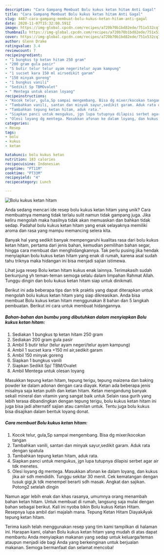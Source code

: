 ```yaml
---
description: "Cara Gampang Membuat Bolu kukus ketan hitam Anti Gagal"
title: "Cara Gampang Membuat Bolu kukus ketan hitam Anti Gagal"
slug: 4487-cara-gampang-membuat-bolu-kukus-ketan-hitam-anti-gagal
date: 2020-11-07T15:32:08.591Z
image: https://img-global.cpcdn.com/recipes/a720b70b1bd82ede/751x532cq70/bolu-kukus-ketan-hitam-foto-resep-utama.jpg
thumbnail: https://img-global.cpcdn.com/recipes/a720b70b1bd82ede/751x532cq70/bolu-kukus-ketan-hitam-foto-resep-utama.jpg
cover: https://img-global.cpcdn.com/recipes/a720b70b1bd82ede/751x532cq70/bolu-kukus-ketan-hitam-foto-resep-utama.jpg
author: Glenn Drake
ratingvalue: 3.4
reviewcount: 7
recipeingredient:
- "1 bungkus tp ketan hitam 250 gram"
- "200 gram gula pasir"
- "5 butir telur telur ayam negeritelur ayam kampung"
- "1 sucset kara 150 ml airsedikit garam"
- "150 minyak goreng"
- "1 bungkus vanili"
- "Sedikit Sp TBMOvalet"
- " Mentega untuk olesan loyang"
recipeinstructions:
- "Kocok telur, gula,Sp sampai mengembang. Bisa dg mixer/kocokan tangan"
- "Tambahkan vanili, santan dan minyak sayur,sedikit garam. Aduk rata dengan spatula"
- "Tambahkan tepung ketan hitam, aduk rata."
- "Siapkan panci untuk mengukus, jgn lupa tutupnya dilapisi serbet agar air tdk menetes."
- "Olesi loyang dg mentega. Masukkan afonan ke dalam loyang, dan kukus jika air sdh mendidih. Tunggu sekitar 30 menit. Cek kematangan dengan tusuk gigi,jk tdk menempel berarti sdh masak. Angkat dan sajikan. Potong2 setelah dingin"
categories:
- Resep
tags:
- bolu
- kukus
- ketan

katakunci: bolu kukus ketan 
nutrition: 183 calories
recipecuisine: Indonesian
preptime: "PT11M"
cooktime: "PT33M"
recipeyield: "4"
recipecategory: Lunch

---
```



![Bolu kukus ketan hitam](https://img-global.cpcdn.com/recipes/a720b70b1bd82ede/751x532cq70/bolu-kukus-ketan-hitam-foto-resep-utama.jpg)

Anda sedang mencari ide resep bolu kukus ketan hitam yang unik? Cara membuatnya memang tidak terlalu sulit namun tidak gampang juga. Jika keliru mengolah maka hasilnya tidak akan memuaskan dan bahkan tidak sedap. Padahal bolu kukus ketan hitam yang enak selayaknya memiliki aroma dan rasa yang mampu memancing selera kita.

Banyak hal yang sedikit banyak mempengaruhi kualitas rasa dari bolu kukus ketan hitam, pertama dari jenis bahan, kemudian pemilihan bahan segar, hingga cara membuat dan menghidangkannya. Tak perlu pusing jika hendak menyiapkan bolu kukus ketan hitam yang enak di rumah, karena asal sudah tahu triknya maka hidangan ini bisa menjadi sajian istimewa.

Lihat juga resep Bolu ketan hitam kukus enak lainnya. Terimakasih sudah berkunjung yh teman-teman semoga selalu dalam limpahan Rahmat Allah. Tunggu dingin dan bolu kukus ketan hitam siap untuk dinikmati.


Berikut ini ada beberapa tips dan trik praktis yang dapat diterapkan untuk mengolah bolu kukus ketan hitam yang siap dikreasikan. Anda bisa membuat Bolu kukus ketan hitam menggunakan 8 bahan dan 5 langkah pembuatan. Berikut ini cara untuk membuat hidangannya.

<!--inarticleads1-->

##### Bahan-bahan dan bumbu yang dibutuhkan dalam menyiapkan Bolu kukus ketan hitam:

1. Sediakan 1 bungkus tp ketan hitam 250 gram
1. Sediakan 200 gram gula pasir
1. Ambil 5 butir telur (telur ayam negeri/telur ayam kampung)
1. Ambil 1 sucset kara +150 ml air,sedikit garam
1. Ambil 150 minyak goreng
1. Siapkan 1 bungkus vanili
1. Siapkan Sedikit Sp/ TBM/Ovalet
1. Ambil  Mentega untuk olesan loyang


Masukkan tepung ketan hitam, tepung terigu, tepung maizena dan baking powder ke dalam adonan dengan cara diayak. Ketan ada beberapa jenis misalnya saja ketan putih dan ketan hitam. Ketan mengandung banyak sekali mineral dan vitamin yang sangat baik untuk Selain rasa gurih yang lebih terasa dibandingkan dengan tepung terigu, bolu kukus ketan hitam ini juga bisa jadi alternatif sajian atau camilan untuk. Tentu juga bolu kukus bisa disajikan dalam bentuk loyang donat. 

<!--inarticleads2-->

##### Cara membuat Bolu kukus ketan hitam:

1. Kocok telur, gula,Sp sampai mengembang. Bisa dg mixer/kocokan tangan
1. Tambahkan vanili, santan dan minyak sayur,sedikit garam. Aduk rata dengan spatula
1. Tambahkan tepung ketan hitam, aduk rata.
1. Siapkan panci untuk mengukus, jgn lupa tutupnya dilapisi serbet agar air tdk menetes.
1. Olesi loyang dg mentega. Masukkan afonan ke dalam loyang, dan kukus jika air sdh mendidih. Tunggu sekitar 30 menit. Cek kematangan dengan tusuk gigi,jk tdk menempel berarti sdh masak. Angkat dan sajikan. Potong2 setelah dingin


Namun agar lebih enak dan khas rasanya, umumnya orang menambah bahan ketan hitam. Untuk membuat di rumah, langsung saja mulai dengan bahan sebagai berikut. Kali ini nyoba bikin Bolu kukus Ketan Hitam. Resepnya lupa ambil dari majalah mana. Tepung Ketan Hitam DiayakAyak tepung ketan hitam. 

Terima kasih telah menggunakan resep yang tim kami tampilkan di halaman ini. Harapan kami, olahan Bolu kukus ketan hitam yang mudah di atas dapat membantu Anda menyiapkan makanan yang sedap untuk keluarga/teman ataupun menjadi ide bagi Anda yang berkeinginan untuk berjualan makanan. Semoga bermanfaat dan selamat mencoba!
